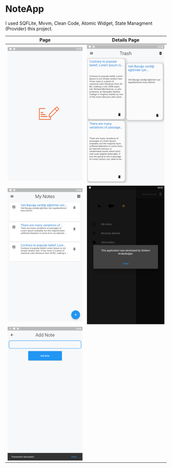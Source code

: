 # NoteApp

I used SQFLite, Mvvm, Clean Code, Atomic Widget, State Managment (Provider) this project.

|Page| Details Page|
|-------------|-------------|
|![Home ](https://github.com/gorkemarslanbogan/noteApp/blob/master/app_images/Splahs.png) |![Home ](https://github.com/gorkemarslanbogan/noteApp/blob/master/app_images/MainScreen.png) 
|![Home ](https://github.com/gorkemarslanbogan/noteApp/blob/master/app_images/MainScreenList.png) |![Home ](https://github.com/gorkemarslanbogan/noteApp/blob/master/app_images/Darkmode.png) 
|![Details Page ](https://github.com/gorkemarslanbogan/noteApp/blob/master/app_images/AddNote.png) 


